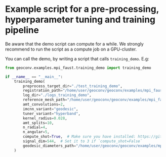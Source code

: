 # Example script for a pre-processing, hyperparameter tuning and training pipeline

Be aware that the demo script can compute for a while. We strongly recommend to run the script as a compute job
on a GPU-cluster.

You can call the demo, by writing a script that calls `training_demo`. E.g:
```python
from geoconv.examples.mpi_faust.training_demo import training_demo

if __name__ == "__main__":
    training_demo(
        preprocess_target_dir="./test_training_demo",
        registration_path="/home/user/geoconv/geoconv/examples/mpi_faust/data/MPI-FAUST/training/registrations",
        log_dir="./logs_training_demo",
        reference_mesh_path="/home/user/geoconv/geoconv/examples/mpi_faust/data/MPI-FAUST/training/registrations/tr_reg_000.ply",
        amt_convolutions=2,
        imcnn_variant="geodesic",
        tuner_variant="hyperband",
        kernel_radius=0.028,
        amt_splits=10,
        n_radial=4,
        n_angular=5,
        compute_shot=True,  # Make sure you have installed: https://github.com/uhlmanngroup/pyshot
        signal_dim=544,  # Set it to 3 if `compute_shot=False`
        geodesic_diameters_path="/home/user/geoconv/geoconv/examples/mpi_faust/geodesic_diameters.npy"
    )

```